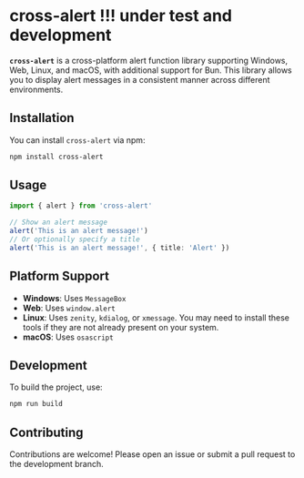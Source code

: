 # cross-alert !!! under test and development

**`cross-alert`** is a cross-platform alert function library supporting Windows, Web, Linux, and macOS, with additional support for Bun. This library allows you to display alert messages in a consistent manner across different environments.

## Installation

You can install `cross-alert` via npm:

```bash
npm install cross-alert
```

## Usage

```typescript
import { alert } from 'cross-alert'

// Show an alert message
alert('This is an alert message!')
// Or optionally specify a title
alert('This is an alert message!', { title: 'Alert' })
```

## Platform Support

- **Windows**: Uses `MessageBox`
- **Web**: Uses `window.alert`
- **Linux**: Uses `zenity`, `kdialog`, or `xmessage`. You may need to install these tools if they are not already present on your system.
- **macOS**: Uses `osascript`

## Development

To build the project, use:

```bash
npm run build
```

## Contributing

Contributions are welcome! Please open an issue or submit a pull request to the development branch.
